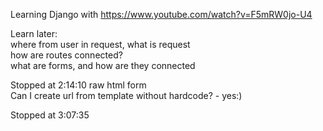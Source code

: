 Learning Django with https://www.youtube.com/watch?v=F5mRW0jo-U4

Learn later:  
where from user in request, what is request  
how are routes connected?  
what are forms, and how are they connected

Stopped at 2:14:10 raw html form  
Can I create url from template without hardcode? - yes:)  

Stopped at 3:07:35  
